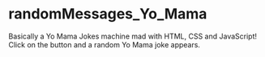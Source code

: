 # randomMessages_Yo_Mama
Basically a Yo Mama Jokes machine mad with HTML, CSS and JavaScript! Click on the button and a random Yo Mama joke appears.
